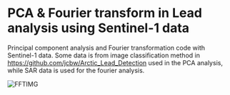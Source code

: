 # PCA & Fourier transform in Lead analysis using Sentinel-1 data 

Principal component analysis and Fourier transformation code with Sentinel-1 data. Some data is from image classification method in https://github.com/jcbw/Arctic_Lead_Detection used in the PCA analysis, while SAR data is used for the fourier analysis. 



![FFTIMG](https://github.com/user-attachments/assets/2687188a-e9f9-49db-9362-0b0c2a1a55ac)
